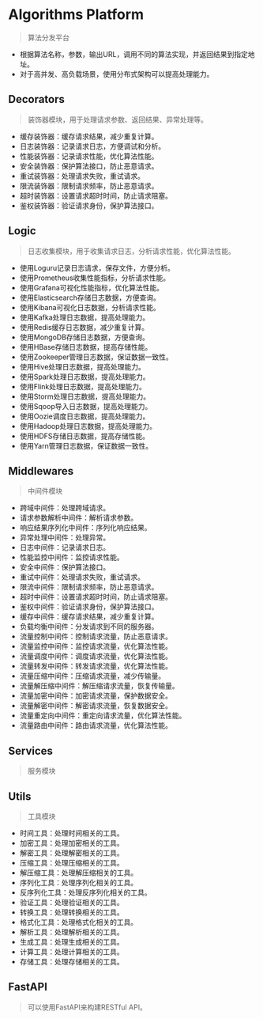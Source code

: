 # Algorithms Platform
> 算法分发平台

- 根据算法名称，参数，输出URL，调用不同的算法实现，并返回结果到指定地址。
- 对于高并发、高负载场景，使用分布式架构可以提高处理能力。

## Decorators
> 装饰器模块，用于处理请求参数、返回结果、异常处理等。

- 缓存装饰器：缓存请求结果，减少重复计算。
- 日志装饰器：记录请求日志，方便调试和分析。
- 性能装饰器：记录请求性能，优化算法性能。
- 安全装饰器：保护算法接口，防止恶意请求。
- 重试装饰器：处理请求失败，重试请求。
- 限流装饰器：限制请求频率，防止恶意请求。
- 超时装饰器：设置请求超时时间，防止请求阻塞。
- 鉴权装饰器：验证请求身份，保护算法接口。

## Logic
> 日志收集模块，用于收集请求日志，分析请求性能，优化算法性能。

- 使用Loguru记录日志请求，保存文件，方便分析。
- 使用Prometheus收集性能指标，分析请求性能。
- 使用Grafana可视化性能指标，优化算法性能。
- 使用Elasticsearch存储日志数据，方便查询。
- 使用Kibana可视化日志数据，分析请求性能。
- 使用Kafka处理日志数据，提高处理能力。
- 使用Redis缓存日志数据，减少重复计算。
- 使用MongoDB存储日志数据，方便查询。
- 使用HBase存储日志数据，提高存储性能。
- 使用Zookeeper管理日志数据，保证数据一致性。
- 使用Hive处理日志数据，提高处理能力。
- 使用Spark处理日志数据，提高处理能力。
- 使用Flink处理日志数据，提高处理能力。
- 使用Storm处理日志数据，提高处理能力。
- 使用Sqoop导入日志数据，提高处理能力。
- 使用Oozie调度日志数据，提高处理能力。
- 使用Hadoop处理日志数据，提高处理能力。
- 使用HDFS存储日志数据，提高存储性能。
- 使用Yarn管理日志数据，保证数据一致性。

## Middlewares
> 中间件模块

- 跨域中间件：处理跨域请求。
- 请求参数解析中间件：解析请求参数。
- 响应结果序列化中间件：序列化响应结果。
- 异常处理中间件：处理异常。
- 日志中间件：记录请求日志。
- 性能监控中间件：监控请求性能。
- 安全中间件：保护算法接口。
- 重试中间件：处理请求失败，重试请求。
- 限流中间件：限制请求频率，防止恶意请求。
- 超时中间件：设置请求超时时间，防止请求阻塞。
- 鉴权中间件：验证请求身份，保护算法接口。
- 缓存中间件：缓存请求结果，减少重复计算。
- 负载均衡中间件：分发请求到不同的服务器。
- 流量控制中间件：控制请求流量，防止恶意请求。
- 流量监控中间件：监控请求流量，优化算法性能。
- 流量调度中间件：调度请求流量，优化算法性能。
- 流量转发中间件：转发请求流量，优化算法性能。
- 流量压缩中间件：压缩请求流量，减少传输量。
- 流量解压缩中间件：解压缩请求流量，恢复传输量。
- 流量加密中间件：加密请求流量，保护数据安全。
- 流量解密中间件：解密请求流量，恢复数据安全。
- 流量重定向中间件：重定向请求流量，优化算法性能。
- 流量路由中间件：路由请求流量，优化算法性能。

## Services
> 服务模块


## Utils
> 工具模块

- 时间工具：处理时间相关的工具。
- 加密工具：处理加密相关的工具。
- 解密工具：处理解密相关的工具。
- 压缩工具：处理压缩相关的工具。
- 解压缩工具：处理解压缩相关的工具。
- 序列化工具：处理序列化相关的工具。
- 反序列化工具：处理反序列化相关的工具。
- 验证工具：处理验证相关的工具。
- 转换工具：处理转换相关的工具。
- 格式化工具：处理格式化相关的工具。
- 解析工具：处理解析相关的工具。
- 生成工具：处理生成相关的工具。
- 计算工具：处理计算相关的工具。
- 存储工具：处理存储相关的工具。


## FastAPI
> 可以使用FastAPI来构建RESTful API。



